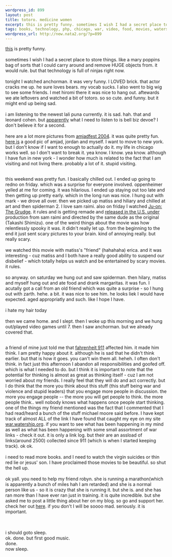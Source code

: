 ```yaml
--- 
wordpress_id: 899
layout: post
title: totoro. medicine women
excerpt: this is pretty funny. sometimes I wish I had a secret place to store things. like a mary poppins bag of sorts that I could carry around and remove HUGE objects from. it would rule. but that technology is full of ninjas right now.tonight I watched anchorman. it was very funny. I LOVED brick. that actor cracks me up. he sure love...
tags: books, technology, php, chicago, war, video, food, movies, watership, music, aim, games, matiss, broox, hiromi, amjad
wordpress_url: http://new.nata2.org/?p=899
---
```

<a href="http://derek.broox.com/aim/aim2.php">this</a> is pretty funny. <br/><br/>sometimes I wish I had a secret place to store things. like a mary poppins bag of sorts that I could carry around and remove HUGE objects from. it would rule. but that technology is full of ninjas right now.<br/><br/>tonight I watched anchorman. it was very funny. I LOVED brick. that actor cracks me up. he sure loves bears. my vocab sucks. I also went to big wig to see some friends. I met hiromi there it was nice to hang out. aftewards we ate leftovers and watched a bit of totoro. so so cute. and funny. but it might end up being sad. <br/><br/>i am listening to the newest lali puna currently. it is sad. hah. that and leonard cohen. but <a href="http://proxientunit.com/">apparently</a> what I need to listen to is bell biz devoe? I don't believe it for a second. <br/><br/>here are a lot more pictures from <a href="http://public.fotki.com/amjadshehade/amjadfest_2004/">amjadfest 2004</a>. it was quite pretty fun. <a href="http://public.fotki.com/amjadshehade/amjadfest_2004/saturday_129.html">here is</a> a good pic of amjad, jordan and myself. I want to move to new york. but I don't know if I want to enough to actually do it. my life in chicago works well. so I don't want to break it. yea know. I know. yea know. although I have fun in new york - I wonder how much is related to the fact that I am visiting and not living there. probably a lot of it. stupid visiting.<br/><br/>

this weekend was pretty fun. I basically chilled out. I ended up going to redno on friday. which was a surprise for everyone involved. oppenheimer yelled at me for coming. it was hilarious. I ended up staying out too late and then getting up pretty early. which in the long run was nice. I hung out with mark - we drove all over. then we picked up matiss and hiliary and chilled at art and then spiderman 2. I love sam raimi. also on friday I watched <a href="http://imdb.com/title/tt0364385/">Ju-on:</a> <a href="http://www.juonthegrudge.com/">The Grudge</a>. it rules and is getting remade and <a href="http://www.sonypictures.com/movies/thegrudge/site/">released in the U.S. under</a> production from sam raimi and directed by the same dude as the original (Takashi Shimizu). one of the weird things about the movie was how relentlessly spooky it was. it didn't really let up. from the beginning to the end it just sent scary pictures to your brain. kind of annoying really. but really scary. <br/><br/>we watched this movie with matiss's "friend" (hahahaha) erica. and it was interesting - cuz matiss and I both have a really good ability to suspend our disbelief - which totally helps us watch and be entertained by scary movies. it rules. <br/><br/>so anyway. on saturday we hung out and saw spiderman. then hilary, matiss and myself hung out and ate food and drank margaritas. it was fun. I acutally got a call from an old friend which was quite a surprise - so I hung out with zarth. hehe. a bit. it was nice to see him. he looks liek I would have expected. aged appropriatly and such. like I hope I have. 
<br/><br/>i hate my hair today<br/><br/>then we came home. and I slept. then I woke up this morning and we hung out/played video games until 7. then I saw anchorman. but we already covered that. <br/><br/>

a friend of mine just told me that <a href="http://www.imdb.com/title/tt0361596/">fahrenheit 911</a> affected him. it made him think. I am pretty happy about it. although he is sad that he didn't think earlier. but that is how it goes. you can't win them all. heheh. I often don't think. in fact just this afternoon I abandon all responsibilities and goofed off. which is what I needed to do. but I think it is important to note that the potential for thinking is almost as great as thinking itself - cuz I am not worried about my friends. I really feel that they will do and act correctly. but I do think that the more you think about this stuff (this stuff being war and violence and stupid leaders) that you engage more people in discussion. the more you engage people -- the more you will get people to think. the more people think.. well nobody knows what happens once people start thinking. one of the things my friend mentioned was the fact that I commented that I had read/heard a bunch of the stuff michael moore said before. I have kept track of almost ALL of the link I have found that caught my eye on my site <a href="http://war.watership.org">war.watership.org</a>.  if you want to see what has been happening in my mind as well as what has been happening with some small assortment of war links - check it out. it is only a link log. but their are an assload of links(around 2500) collected since 911 (which is when I started keeping track). ok ok. <br/><br/>i need to read more books. and I need to watch the virgin suicides or thin red lie or jesus' son. I have proclaimed those movies to be beautiful. so shut the hell up.<br/><br/>
ok yall. you need to help my friend robyn. she is running a marathon(which is apparently a bunch of miles hah I am retarded) and she is a normal person like us - so it is crazy that she is running it. but she is. and she has ran more than I have ever ran just in training. it is quite incredible. but she asked me to post a little thing about her on my blog. so go and support her. check her out <a href="http://aidsmarathon.com/participant.asp?runner=CH-2039">here</a>. if you don't I will be soooo mad. seriously. it is important. 

<br/><br/>
i should goto sleep.<br/>ok. done. but first good music.<br/>done. <br/>now sleep. 
